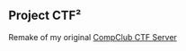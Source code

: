 Project CTF²
---

Remake of my original [CompClub CTF Server](https://github.com/featherbear/UNSW-CompClub2019Summer-CTF)


